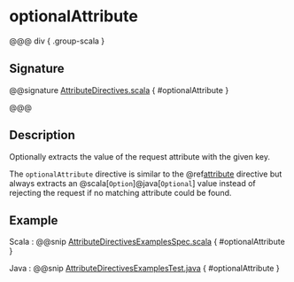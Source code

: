 # optionalAttribute

@@@ div { .group-scala }

## Signature

@@signature [AttributeDirectives.scala](/akka-http/src/main/scala/akka/http/scaladsl/server/directives/HeaderDirectives.scala) { #optionalAttribute }

@@@

## Description

Optionally extracts the value of the request attribute with the given key.

The `optionalAttribute` directive is similar to the @ref[attribute](attribute.md) directive but always extracts
an @scala[`Option`]@java[`Optional`] value instead of rejecting the request if no matching attribute could be found.

## Example

Scala
:  @@snip [AttributeDirectivesExamplesSpec.scala](/docs/src/test/scala/docs/http/scaladsl/server/directives/AttributeDirectivesExamplesSpec.scala) { #optionalAttribute }

Java
:  @@snip [AttributeDirectivesExamplesTest.java](/docs/src/test/java/docs/http/javadsl/server/directives/AttributeDirectivesExamplesTest.java) { #optionalAttribute }
